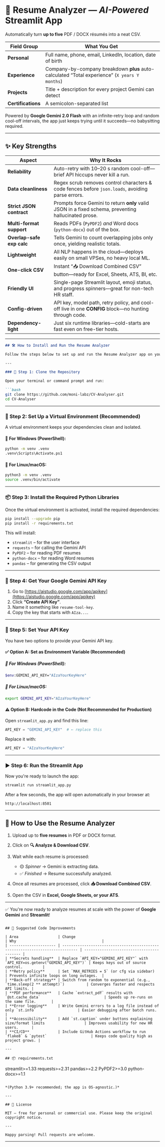 # 📄 Resume Analyzer — *AI-Powered* Streamlit App

Automatically turn **up to five** PDF / DOCX résumés into a neat CSV.

| Field Group     | What You Get                                                                                         |
|-----------------|-------------------------------------------------------------------------------------------------------|
| **Personal**    | Full name, phone, email, LinkedIn, location, date of birth                                            |
| **Experience**  | Company-by-company breakdown **plus** auto-calculated “Total experience” (`X years Y months`)         |
| **Projects**    | Title + description for every project Gemini can detect                                               |
| **Certifications** | A semicolon-separated list                                                                         |

Powered by **Google Gemini 2.0 Flash** with an infinite-retry loop and random cool-off intervals, the app just keeps trying until it succeeds—no babysitting required.

---

## ✨ Key Strengths

| Aspect                    | Why It Rocks                                                                                                      |
|---------------------------|--------------------------------------------------------------------------------------------------------------------|
| **Reliability**           | Auto-retry with 10–20 s random cool-off—brief API hiccups never kill a run.                                        |
| **Data cleanliness**      | Regex scrub removes control characters & code fences before `json.loads`, avoiding parse errors.                   |
| **Strict JSON contract**  | Prompts force Gemini to return **only** valid JSON in a fixed schema, preventing hallucinated prose.               |
| **Multi-format support**  | Reads PDFs (`PyPDF2`) *and* Word docs (`python-docx`) out of the box.                                              |
| **Overlap-safe exp calc** | Tells Gemini to count overlapping jobs only once, yielding realistic totals.                                       |
| **Lightweight**           | All NLP happens in the cloud—deploys easily on small VPSes, no heavy local ML.                                     |
| **One-click CSV**         | Instant “📥 Download Combined CSV” button—ready for Excel, Sheets, ATS, BI, etc.                                   |
| **Friendly UI**           | Single-page Streamlit layout, emoji status, and progress spinners—great for non-tech HR staff.                     |
| **Config-driven**         | API key, model path, retry policy, and cool-off live in one **CONFIG** block—no hunting through code.              |
| **Dependency-light**      | Just six runtime libraries—cold-starts are fast even on free-tier hosts.                                           |

---


````markdown
## 🛠 How to Install and Run the Resume Analyzer

Follow the steps below to set up and run the Resume Analyzer app on your system.

---

### 🔁 Step 1: Clone the Repository

Open your terminal or command prompt and run:

```bash
git clone https://github.com/moni-labz/CV-Analyser.git
cd CV-Analyser
````

---

### 🐍 Step 2: Set Up a Virtual Environment (Recommended)

A virtual environment keeps your dependencies clean and isolated.

#### 🔹 For **Windows** (PowerShell):

```bash
python -m venv .venv
.venv\Scripts\Activate.ps1
```

#### 🔹 For **Linux/macOS**:

```bash
python3 -m venv .venv
source .venv/bin/activate
```

---

### 📦 Step 3: Install the Required Python Libraries

Once the virtual environment is activated, install the required dependencies:

```bash
pip install --upgrade pip
pip install -r requirements.txt
```

This will install:

* `streamlit` – for the user interface
* `requests` – for calling the Gemini API
* `PyPDF2` – for reading PDF resumes
* `python-docx` – for reading Word resumes
* `pandas` – for generating the CSV output

---

### 🔑 Step 4: Get Your Google Gemini API Key

1. Go to [https://aistudio.google.com/app/apikey](https://aistudio.google.com/app/apikey)
2. Click **“Create API Key”**.
3. Name it something like `resume-tool-key`.
4. Copy the key that starts with `AIza...`.

---

### 🔐 Step 5: Set Your API Key

You have two options to provide your Gemini API key.

#### ✅ Option A: Set as Environment Variable (Recommended)

##### 🔹 For **Windows** (PowerShell):

```bash
$env:GEMINI_API_KEY="AIzaYourKeyHere"
```

##### 🔹 For **Linux/macOS**:

```bash
export GEMINI_API_KEY="AIzaYourKeyHere"
```

#### ⚠️ Option B: Hardcode in the Code (Not Recommended for Production)

Open `streamlit_app.py` and find this line:

```python
API_KEY = "GEMINI_API_KEY"  # ← replace this
```

Replace it with:

```python
API_KEY = "AIzaYourKeyHere"
```

---

### ▶️ Step 6: Run the Streamlit App

Now you're ready to launch the app:

```bash
streamlit run streamlit_app.py
```

After a few seconds, the app will open automatically in your browser at:

```
http://localhost:8501
```

---

## 🚀 How to Use the Resume Analyzer

1. Upload up to **five resumes** in PDF or DOCX format.
2. Click on **🔍 Analyze & Download CSV**.
3. Wait while each resume is processed:

   * 🟡 *Spinner* → Gemini is extracting data.
   * ✅ *Finished* → Resume successfully analyzed.
4. Once all resumes are processed, click **📥 Download Combined CSV**.
5. Open the CSV in **Excel, Google Sheets, or your ATS**.

---

✅ You're now ready to analyze resumes at scale with the power of **Google Gemini** and **Streamlit**!

```

## 🔧 Suggested Code Improvements

| Area                  | Change                                                                        | Why                                       |
| --------------------- | ----------------------------------------------------------------------------- | ----------------------------------------- |
| **Secrets handling**  | Replace `API_KEY="GEMINI_API_KEY"` with `API_KEY=os.getenv("GEMINI_API_KEY")` | Keeps keys out of source control.         |
| **Retry policy**      | Set `MAX_RETRIES = 5` (or cfg via sidebar)                                    | Prevents infinite loops on long outages.  |
| **Back-off strategy** | Switch from random to exponential (e.g., `time.sleep(2 ** attempt)`)          | Converges faster and respects API limits. |
| **PDF performance**   | Cache `extract_pdf` results with `@st.cache_data`                             | Speeds up re-runs on the same file.       |
| **Error logging**     | Write Gemini errors to a log file instead of only `st.info`                   | Easier debugging after batch runs.        |
| **Accessibility**     | Add `st.caption` under buttons explaining size/format limits                  | Improves usability for new HR users.      |
| **CI/CD**             | Include GitHub Actions workflow to run `flake8` & `pytest`                    | Keeps code quality high as project grows. |

---

## 📦 requirements.txt

```
streamlit>=1.33
requests>=2.31
pandas>=2.2
PyPDF2>=3.0
python-docx>=1.1
```

*(Python 3.9+ recommended; the app is OS-agnostic.)*

---

## 📝 License

MIT – free for personal or commercial use. Please keep the original copyright notice.

---

Happy parsing! Pull requests are welcome.

````

---
